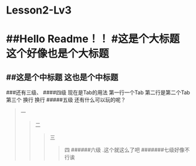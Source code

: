 # Lesson2-Lv3
##Hello Readme！！
#这是个大标题
这个好像也是个大标题
=
##这是个中标题
这也是个中标题
-
###还有三级、
####四级
现在是Tab的用法
  第一行一个Tab
    第二行是第二个Tab
      第三个
    换行
    换行
#####五级
还有什么可以玩的呢？
  >一
  >>二
  >>>三
  >>>>四
######六级
.这个就这么了吧
#######七级好像不行诶
